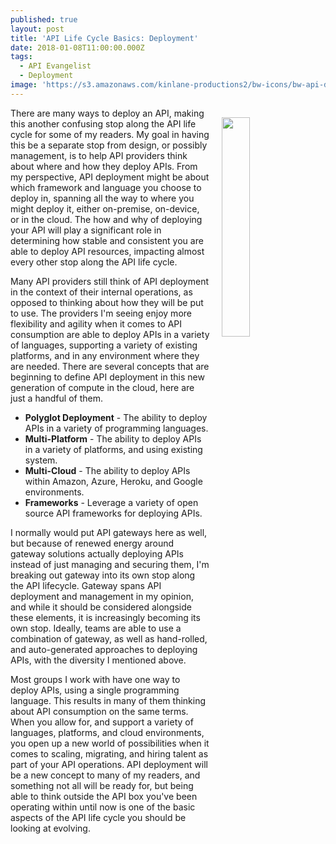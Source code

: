 ```yaml
---
published: true
layout: post
title: 'API Life Cycle Basics: Deployment'
date: 2018-01-08T11:00:00.000Z
tags:
  - API Evangelist
  - Deployment
image: 'https://s3.amazonaws.com/kinlane-productions2/bw-icons/bw-api-deployment.png'
---
```

<p><img src="https://s3.amazonaws.com/kinlane-productions2/bw-icons/bw-api-deployment.png" align="right" width="30%" style="padding: 15px;" /></p>There are many ways to deploy an API, making this another confusing stop along the API life cycle for some of my readers. My goal in having this be a separate stop from design, or possibly management, is to help API providers think about where and how they deploy APIs. From my perspective, API deployment might be about which framework and language you choose to deploy in, spanning all the way to where you might deploy it, either on-premise, on-device, or in the cloud. The how and why of deploying your API will play a significant role in determining how stable and consistent you are able to deploy API resources, impacting almost every other stop along the API life cycle.

Many API providers still think of API deployment in the context of their internal operations, as opposed to thinking about how they will be put to use. The providers I'm seeing enjoy more flexibility and agility when it comes to API consumption are able to deploy APIs in a variety of languages, supporting a variety of existing platforms, and in any environment where they are needed. There are several concepts that are beginning to define API deployment in this new generation of compute in the cloud, here are just a handful of them.

- **Polyglot Deployment** - The ability to deploy APIs in a variety of programming languages.
- **Multi-Platform** - The ability to deploy APIs in a variety of platforms, and using existing system.
- **Multi-Cloud** - The ability to deploy APIs within Amazon, Azure, Heroku, and Google environments.
- **Frameworks** - Leverage a variety of open source API frameworks for deploying APIs.

I normally would put API gateways here as well, but because of renewed energy around gateway solutions actually deploying APIs instead of just managing and securing them, I'm breaking out gateway into its own stop along the API lifecycle. Gateway spans API deployment and management in my opinion, and while it should be considered alongside these elements, it is increasingly becoming its own stop. Ideally, teams are able to use a combination of gateway, as well as hand-rolled, and auto-generated approaches to deploying APIs, with the diversity I mentioned above.

Most groups I work with have one way to deploy APIs, using a single programming language. This results in many of them thinking about API consumption on the same terms. When you allow for, and support a variety of languages, platforms, and cloud environments, you open up a new world of possibilities when it comes to scaling, migrating, and hiring talent as part of your API operations. API deployment will be a new concept to many of my readers, and something not all will be ready for, but being able to think outside the API box you've been operating within until now is one of the basic aspects of the API life cycle you should be looking at evolving.

